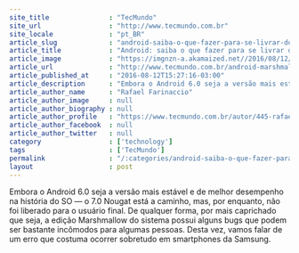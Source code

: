 ```yaml
---
site_title               : "TecMundo"
site_url                 : "http://www.tecmundo.com.br"
site_locale              : "pt_BR"
article_slug             : "android-saiba-o-que-fazer-para-se-livrar-do-erro-de-sobreposicao-de-tela"
article_title            : "Android: saiba o que fazer para se livrar do erro de sobreposição de tela"
article_image            : "https://imgnzn-a.akamaized.net//2016/08/12/12152535670184-t1200x480.jpg"
article_url              : "http://www.tecmundo.com.br/android-marshmallow/108377-android-saiba-fazer-livrar-erro-sobreposicao-tela.htm"
article_published_at     : "2016-08-12T15:27:16-03:00"
article_description      : "Embora o Android 6.0 seja a versão mais estável e de melhor desempenho na história do SO — o 7.0 Nougat está a caminho, mas, por enquanto, não foi liberado para o usuário final. De qualquer forma, por mais caprichado que seja, a edição Marshmallow do sistema possui alguns bugs que podem ser bastante incômodos para algumas pessoas. Desta vez, vamos falar de um erro que costuma ocorrer sobretudo em smartphones da Samsung."
article_author_name      : "Rafael Farinaccio"
article_author_image     : null
article_author_biography : null
article_author_profile   : "https://www.tecmundo.com.br/autor/445-rafael-farinaccio/"
article_author_facebook  : null
article_author_twitter   : null
category                 : ['technology']
tags                     : ['TecMundo']
permalink                : "/:categories/android-saiba-o-que-fazer-para-se-livrar-do-erro-de-sobreposicao-de-tela/"
layout                   : post
---
```


Embora o Android 6.0 seja a versão mais estável e de melhor desempenho na história do SO — o 7.0 Nougat está a caminho, mas, por enquanto, não foi liberado para o usuário final. De qualquer forma, por mais caprichado que seja, a edição Marshmallow do sistema possui alguns bugs que podem ser bastante incômodos para algumas pessoas. Desta vez, vamos falar de um erro que costuma ocorrer sobretudo em smartphones da Samsung.
